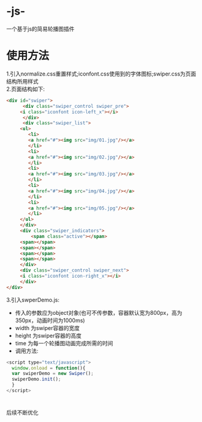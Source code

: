 # -js-
一个基于js的简易轮播图插件
# 使用方法
1.引入normalize.css重置样式;iconfont.css使用到的字体图标;swiper.css为页面结构所用样式<br>
2.页面结构如下:
```html
<div id="swiper">
      <div class="swiper_control swiper_pre">
	 <i class="iconfont icon-left_x"></i>
      </div>
      <div class="swiper_list">
	 <ul>
	    <li>
		<a href="#"><img src="img/01.jpg"/></a>
	    </li>
	    <li>
		<a href="#"><img src="img/02.jpg"/></a>
	    </li>
	    <li>
		<a href="#"><img src="img/03.jpg"/></a>
	    </li>
	    <li>
		<a href="#"><img src="img/04.jpg"/></a>
	    </li>
	    <li>
		<a href="#"><img src="img/05.jpg"/></a>
	    </li>
	 </ul>
     </div>
     <div class="swiper_indicators">
         <span class="active"></span>
	 <span></span>
	 <span></span>
	 <span></span>
	 <span></span>
     </div>
     <div class="swiper_control swiper_next">
	 <i class="iconfont icon-right_x"></i>
     </div>
</div>
```
3.引入swperDemo.js:<br>
  * 传入的参数应为object对象(也可不传参数，容器默认宽为800px，高为350px，动画时间为1000ms)
  * width 为swiper容器的宽度
  * height 为swiper容器的高度
  * time  为每一个轮播图动画完成所需的时间
  * 调用方法:
  ```javascript
  <script type="text/javascript">
    window.onload = function(){
	var swiperDemo = new Swiper();
	swiperDemo.init();		
    }
  </script>
  ```
 # 
 后续不断优化
